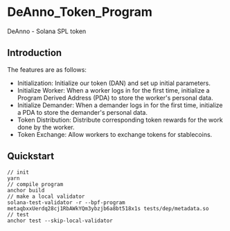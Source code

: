 # DeAnno_Token_Program
DeAnno - Solana SPL token

## Introduction
The features are as follows:

- Initialization: Initialize our token (DAN) and set up initial parameters.
- Initialize Worker: When a worker logs in for the first time, initialize a Program Derived Address (PDA) to store the worker's personal data.
- Initialize Demander: When a demander logs in for the first time, initialize a PDA to store the demander's personal data.
- Token Distribution: Distribute corresponding token rewards for the work done by the worker.
- Token Exchange: Allow workers to exchange tokens for stablecoins.

## Quickstart

```
// init
yarn
// compile program
anchor build
// make a local validator
solana-test-validator -r --bpf-program metaqbxxUerdq28cj1RbAWkYQm3ybzjb6a8bt518x1s tests/dep/metadata.so
// test
anchor test --skip-local-validator 
```







